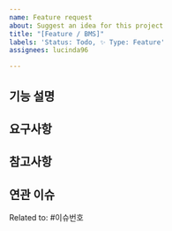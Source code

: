 ```yaml
---
name: Feature request
about: Suggest an idea for this project
title: "[Feature / BMS]"
labels: 'Status: Todo, ✨ Type: Feature'
assignees: lucinda96

---
```


## 기능 설명
<!-- 추가할 기능에 대해 설명해주세요 -->

## 요구사항
<!-- 이 기능이 구현되기 위한 구체적인 요구사항을 작성해주세요 (체크박스 : - [ ]) -->
 

## 참고사항
<!-- 이 기능과 관련된 추가 정보나 참고 자료가 있다면 작성해주세요 -->

## 연관 이슈
<!-- 이 이슈와 연관된 다른 이슈가 있다면 링크해주세요 -->
Related to: #이슈번호
